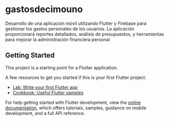 # gastosdecimouno

Desarrollo de una aplicación móvil utilizando Flutter y Firebase para gestionar los gastos personales de los usuarios. La aplicación proporcionará reportes detallados, análisis de presupuestos, y herramientas para mejorar la administración financiera personal

## Getting Started

This project is a starting point for a Flutter application.

A few resources to get you started if this is your first Flutter project:

- [Lab: Write your first Flutter app](https://docs.flutter.dev/get-started/codelab)
- [Cookbook: Useful Flutter samples](https://docs.flutter.dev/cookbook)

For help getting started with Flutter development, view the
[online documentation](https://docs.flutter.dev/), which offers tutorials,
samples, guidance on mobile development, and a full API reference.
